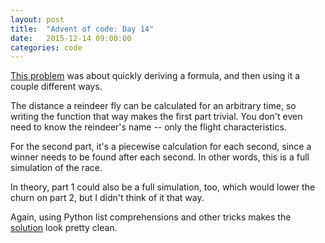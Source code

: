 ```yaml
---
layout: post
title:  "Advent of code: Day 14"
date:   2015-12-14 09:00:00
categories: code 
---
```


[This problem][day] was about quickly deriving a formula, and then using it a couple different ways.

The distance a reindeer fly can be calculated for an arbitrary time, so writing the function that way makes the first part trivial. You don't even need to know the reindeer's name -- only the flight characteristics.

For the second part, it's a piecewise calculation for each second, since a winner needs to be found after each second. In other words, this is a full simulation of the race.

In theory, part 1 could also be a full simulation, too, which would lower the churn on part 2, but I didn't think of it that way.

Again, using Python list comprehensions and other tricks makes the [solution][code] look pretty clean.

[day]: http://adventofcode.com/day/14
[code]: https://github.com/bildzeitung/adventofcode/tree/master/14
